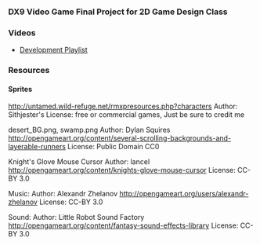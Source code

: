 ### DX9 Video Game Final Project for 2D Game Design Class ###

### Videos ###

* [Development Playlist](https://www.youtube.com/playlist?list=PLbmg72H4rIbyWMkN8sMWbOEkuttMtBfwX)

### Resources ###

#### Sprites ####

http://untamed.wild-refuge.net/rmxpresources.php?characters
Author: Sithjester's
License: free or commercial games, Just be sure to credit me

desert_BG.png, swamp.png
Author: Dylan Squires 
http://opengameart.org/content/several-scrolling-backgrounds-and-layerable-runners
License: Public Domain CC0

Knight's Glove Mouse Cursor
Author: lancel
http://opengameart.org/content/knights-glove-mouse-cursor
License: CC-BY 3.0

Music:
Author: Alexandr Zhelanov
http://opengameart.org/users/alexandr-zhelanov
License: CC-BY 3.0

Sound:
Author: Little Robot Sound Factory
http://opengameart.org/content/fantasy-sound-effects-library
License: CC-BY 3.0